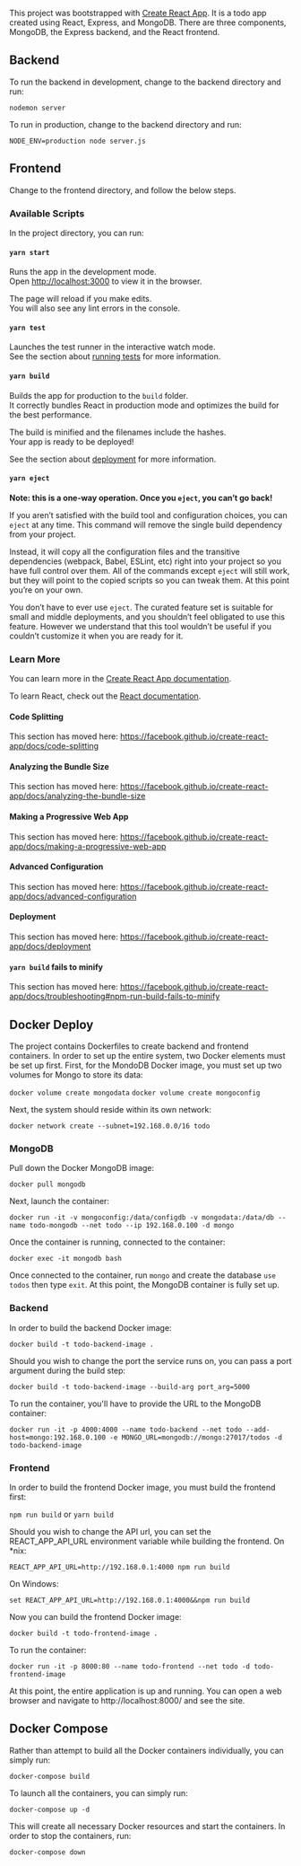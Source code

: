 This project was bootstrapped with [Create React App](https://github.com/facebook/create-react-app). It is a todo app created using React, Express, and MongoDB.
There are three components, MongoDB, the Express backend, and the React frontend.

## Backend

To run the backend in development, change to the backend directory and run:

`nodemon server`

To run in production, change to the backend directory and run:

`NODE_ENV=production node server.js`

## Frontend

Change to the frontend directory, and follow the below steps.

### Available Scripts

In the project directory, you can run:

#### `yarn start`

Runs the app in the development mode.<br />
Open [http://localhost:3000](http://localhost:3000) to view it in the browser.

The page will reload if you make edits.<br />
You will also see any lint errors in the console.

#### `yarn test`

Launches the test runner in the interactive watch mode.<br />
See the section about [running tests](https://facebook.github.io/create-react-app/docs/running-tests) for more information.

#### `yarn build`

Builds the app for production to the `build` folder.<br />
It correctly bundles React in production mode and optimizes the build for the best performance.

The build is minified and the filenames include the hashes.<br />
Your app is ready to be deployed!

See the section about [deployment](https://facebook.github.io/create-react-app/docs/deployment) for more information.

#### `yarn eject`

**Note: this is a one-way operation. Once you `eject`, you can’t go back!**

If you aren’t satisfied with the build tool and configuration choices, you can `eject` at any time. This command will remove the single build dependency from your project.

Instead, it will copy all the configuration files and the transitive dependencies (webpack, Babel, ESLint, etc) right into your project so you have full control over them. All of the commands except `eject` will still work, but they will point to the copied scripts so you can tweak them. At this point you’re on your own.

You don’t have to ever use `eject`. The curated feature set is suitable for small and middle deployments, and you shouldn’t feel obligated to use this feature. However we understand that this tool wouldn’t be useful if you couldn’t customize it when you are ready for it.

### Learn More

You can learn more in the [Create React App documentation](https://facebook.github.io/create-react-app/docs/getting-started).

To learn React, check out the [React documentation](https://reactjs.org/).

#### Code Splitting

This section has moved here: https://facebook.github.io/create-react-app/docs/code-splitting

#### Analyzing the Bundle Size

This section has moved here: https://facebook.github.io/create-react-app/docs/analyzing-the-bundle-size

#### Making a Progressive Web App

This section has moved here: https://facebook.github.io/create-react-app/docs/making-a-progressive-web-app

#### Advanced Configuration

This section has moved here: https://facebook.github.io/create-react-app/docs/advanced-configuration

#### Deployment

This section has moved here: https://facebook.github.io/create-react-app/docs/deployment

#### `yarn build` fails to minify

This section has moved here: https://facebook.github.io/create-react-app/docs/troubleshooting#npm-run-build-fails-to-minify

## Docker Deploy

The project contains Dockerfiles to create backend and frontend containers. In order to set up the entire system, two Docker elements must be set up first.
First, for the MondoDB Docker image, you must set up two volumes for Mongo to store its data:

`docker volume create mongodata`
`docker volume create mongoconfig`

Next, the system should reside within its own network:

`docker network create --subnet=192.168.0.0/16 todo`

### MongoDB

Pull down the Docker MongoDB image:

`docker pull mongodb`

Next, launch the container:

`docker run -it -v mongoconfig:/data/configdb -v mongodata:/data/db --name todo-mongodb --net todo --ip 192.168.0.100 -d mongo`

Once the container is running, connected to the container:

`docker exec -it mongodb bash`

Once connected to the container, run `mongo` and create the database `use todos` then type `exit`.
At this point, the MongoDB container is fully set up.

### Backend

In order to build the backend Docker image:

`docker build -t todo-backend-image .`

Should you wish to change the port the service runs on, you can pass a port argument during the build step:

`docker build -t todo-backend-image --build-arg port_arg=5000`

To run the container, you'll have to provide the URL to the MongoDB container:

`docker run -it -p 4000:4000 --name todo-backend --net todo --add-host=mongo:192.168.0.100 -e MONGO_URL=mongodb://mongo:27017/todos -d todo-backend-image`

### Frontend

In order to build the frontend Docker image, you must build the frontend first:

`npm run build` or `yarn build`

Should you wish to change the API url, you can set the REACT_APP_API_URL environment variable while building the frontend. On *nix:

`REACT_APP_API_URL=http://192.168.0.1:4000 npm run build`

On Windows:

`set REACT_APP_API_URL=http://192.168.0.1:4000&&npm run build`

Now you can build the frontend Docker image:

`docker build -t todo-frontend-image .`

To run the container:

`docker run -it -p 8000:80 --name todo-frontend --net todo -d todo-frontend-image`

At this point, the entire application is up and running. You can open a web browser and navigate to http://localhost:8000/ and see the site.

## Docker Compose

Rather than attempt to build all the Docker containers individually, you can simply run:

`docker-compose build`

To launch all the containers, you can simply run:

`docker-compose up -d`

This will create all necessary Docker resources and start the containers. In order to stop the containers, run:

`docker-compose down`
